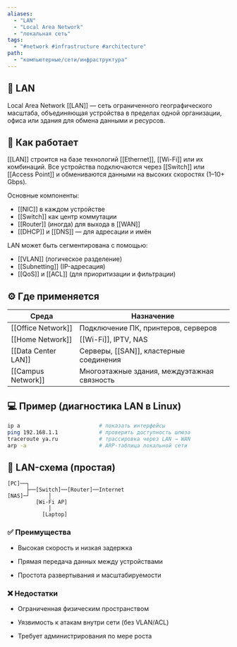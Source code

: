 ```yaml
---
aliases:
  - "LAN"
  - "Local Area Network"
  - "локальная сеть"
tags:
  - "#network #infrastructure #architecture"
path:
  - "компьютерные/сети/инфраструктура"
---
```


## 📌 LAN  
Local Area Network [[LAN]] — сеть ограниченного географического масштаба, объединяющая устройства в пределах одной организации, офиса или здания для обмена данными и ресурсов.

## 🧠 Как работает  
[[LAN]] строится на базе технологий [[Ethernet]], [[Wi-Fi]] или их комбинаций. Все устройства подключаются через [[Switch]] или [[Access Point]] и обмениваются данными на высоких скоростях (1–10+ Gbps).

Основные компоненты:
- [[NIC]] в каждом устройстве
- [[Switch]] как центр коммутации
- [[Router]] (иногда) для выхода в [[WAN]]
- [[DHCP]] и [[DNS]] — для адресации и имён

LAN может быть сегментирована с помощью:
- [[VLAN]] (логическое разделение)
- [[Subnetting]] (IP-адресация)
- [[QoS]] и [[ACL]] (для приоритизации и фильтрации)

## ⚙️ Где применяется

| Среда              | Назначение                                 |
|---------------------|--------------------------------------------|
| [[Office Network]]  | Подключение ПК, принтеров, серверов        |
| [[Home Network]]    | [[Wi-Fi]], IPTV, NAS                       |
| [[Data Center LAN]] | Серверы, [[SAN]], кластерные соединения   |
| [[Campus Network]]  | Многоэтажные здания, междуэтажная связность|

## 💻 Пример (диагностика LAN в Linux)

```bash
ip a                         # показать интерфейсы
ping 192.168.1.1             # проверить доступность шлюза
traceroute ya.ru             # трассировка через LAN → WAN
arp -a                       # ARP-таблица локальной сети
````

## 📐 LAN-схема (простая)

```
[PC]──┐
      ├──[Switch]──[Router]──Internet
[NAS]─┘      │
         [Wi-Fi AP]
             │
           [Laptop]
```

### ✅ Преимущества

- Высокая скорость и низкая задержка
    
- Прямая передача данных между устройствами
    
- Простота развертывания и масштабируемости
    

### ❌ Недостатки

- Ограниченная физическим пространством
    
- Уязвимость к атакам внутри сети (без VLAN/ACL)
    
- Требует администрирования по мере роста
